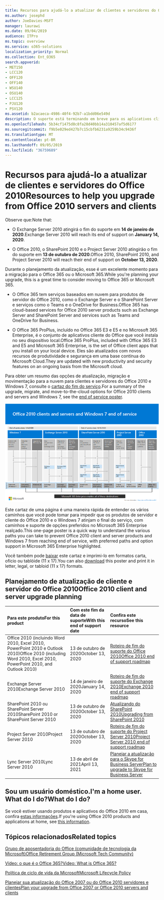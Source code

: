 ```yaml
---
title: Recursos para ajudá-lo a atualizar de clientes e servidores do Office 2010
ms.author: josephd
author: JoeDavies-MSFT
manager: laurawi
ms.date: 09/04/2019
audience: ITPro
ms.topic: overview
ms.service: o365-solutions
localization_priority: Normal
ms.collection: Ent_O365
search.appverid:
- MET150
- LCC120
- OFF120
- OFF140
- WSU140
- OSU140
- LCC125
- PJU120
- PSV120
ms.assetid: b2acaeca-4986-40f4-92b7-a1bdd06e549d
description: O suporte está terminando em breve para os aplicativos cliente e servidores do Office 2010, e os acordos de suporte personalizados não estão disponíveis. Use este artigo para começar a planejar sua atualização agora.
ms.openlocfilehash: 5b34cf1475d8c8fa28d40bb14a310457af5d6177
ms.sourcegitcommit: f9b5e029ed427b7c15cbfb6231a9259b34c9436f
ms.translationtype: MT
ms.contentlocale: pt-BR
ms.lasthandoff: 09/05/2019
ms.locfileid: "36759689"
---
```

# <a name="resources-to-help-you-upgrade-from-office-2010-servers-and-clients"></a><span data-ttu-id="924db-104">Recursos para ajudá-lo a atualizar de clientes e servidores do Office 2010</span><span class="sxs-lookup"><span data-stu-id="924db-104">Resources to help you upgrade from Office 2010 servers and clients</span></span>

<span data-ttu-id="924db-105">Observe que:</span><span class="sxs-lookup"><span data-stu-id="924db-105">Note that:</span></span>

- <span data-ttu-id="924db-106">O Exchange Server 2010 atingirá o fim do suporte em **14 de janeiro de 2020**.</span><span class="sxs-lookup"><span data-stu-id="924db-106">Exchange Server 2010 will reach its end of support on **January 14, 2020**.</span></span> 

- <span data-ttu-id="924db-107">O Office 2010, o SharePoint 2010 e o Project Server 2010 atingirão o fim do suporte em **13 de outubro de 2020**.</span><span class="sxs-lookup"><span data-stu-id="924db-107">Office 2010, SharePoint 2010, and Project Server 2010 will reach their end of support on **October 13, 2020**.</span></span> 

<span data-ttu-id="924db-108">Durante o planejamento da atualização, esse é um excelente momento para a migração para o Office 365 ou o Microsoft 365.</span><span class="sxs-lookup"><span data-stu-id="924db-108">While you're planning your upgrade, this is a great time to consider moving to Office 365 or Microsoft 365.</span></span> 

- <span data-ttu-id="924db-109">O Office 365 tem serviços baseados em nuvem para produtos de servidor do Office 2010, como o Exchange Server e o SharePoint Server e serviços como o Teams e o OneDrive for Business.</span><span class="sxs-lookup"><span data-stu-id="924db-109">Office 365 has cloud-based services for Office 2010 server products such as Exchange Server and SharePoint Server and services such as Teams and OneDrive for Business.</span></span> 

- <span data-ttu-id="924db-110">O Office 365 ProPlus, incluído no Office 365 E3 e E5 e no Microsoft 365 Enterprise, é o conjunto de aplicativos cliente do Office que você instala no seu dispositivo local.</span><span class="sxs-lookup"><span data-stu-id="924db-110">Office 365 ProPlus, included with Office 365 E3 and E5 and Microsoft 365 Enterprise, is the set of Office client apps that you install on your local device.</span></span> <span data-ttu-id="924db-111">Eles são atualizados com novos recursos de produtividade e segurança em uma base contínua do Microsoft Cloud.</span><span class="sxs-lookup"><span data-stu-id="924db-111">They are updated with new productivity and security features on an ongoing basis from the Microsoft cloud.</span></span>

<span data-ttu-id="924db-112">Para obter um resumo das opções de atualização, migração e movimentação para a nuvem para clientes e servidores do Office 2010 e Windows 7, consulte o [cartaz do fim do serviço](./media/upgrade-from-office-2010-servers-and-products/Office2010Windows7EndOfService.pdf).</span><span class="sxs-lookup"><span data-stu-id="924db-112">For a summary of the upgrade, migrate, and move-to-the-cloud options for Office 2010 clients and servers and Windows 7, see the [end of service poster](./media/upgrade-from-office-2010-servers-and-products/Office2010Windows7EndOfService.pdf).</span></span>

![](./media/upgrade-from-office-2010-servers-and-products/office2010-windows7-end-of-service.png)

<span data-ttu-id="924db-113">Este cartaz de uma página é uma maneira rápida de entender os vários caminhos que você pode tomar para impedir que os produtos de servidor e cliente do Office 2010 e o Windows 7 atinjam o final do serviço, com caminhos e suporte de opções preferidos no Microsoft 365 Enterprise realçado.</span><span class="sxs-lookup"><span data-stu-id="924db-113">This one-page poster is a quick way to understand the various paths you can take to prevent Office 2010 client and server products and Windows 7 from reaching end of service, with preferred paths and option support in Microsoft 365 Enterprise highlighted.</span></span>

<span data-ttu-id="924db-114">Você também pode [baixar](https://github.com/MicrosoftDocs/microsoft-365-docs/raw/public/microsoft-365/enterprise/media/migration-microsoft-365-enterprise-workload/Office2010Windows7EndOfService.pdf) este cartaz e imprimi-lo em formatos carta, ofício ou tablóide (11 x 17).</span><span class="sxs-lookup"><span data-stu-id="924db-114">You can also [download](https://github.com/MicrosoftDocs/microsoft-365-docs/raw/public/microsoft-365/enterprise/media/migration-microsoft-365-enterprise-workload/Office2010Windows7EndOfService.pdf) this poster and print it in letter, legal, or tabloid (11 x 17) formats.</span></span>
      
## <a name="office-2010-client-and-server-upgrade-planning"></a><span data-ttu-id="924db-115">Planejamento de atualização de cliente e servidor do Office 2010</span><span class="sxs-lookup"><span data-stu-id="924db-115">Office 2010 client and server upgrade planning</span></span>
  
|<span data-ttu-id="924db-116">**Para este produto**</span><span class="sxs-lookup"><span data-stu-id="924db-116">**For this product**</span></span>|<span data-ttu-id="924db-117">**Com este fim da data de suporte**</span><span class="sxs-lookup"><span data-stu-id="924db-117">**With this end of support date**</span></span>|<span data-ttu-id="924db-118">**Confira este recurso**</span><span class="sxs-lookup"><span data-stu-id="924db-118">**See this resource**</span></span>|
|:-----|:-----|:-----|
|<span data-ttu-id="924db-119">Office 2010 (incluindo Word 2010, Excel 2010, PowerPoint 2010 e Outlook 2010)</span><span class="sxs-lookup"><span data-stu-id="924db-119">Office 2010 (including Word 2010, Excel 2010, PowerPoint 2010, and Outlook 2010)</span></span>  <br/> | <span data-ttu-id="924db-120">13 de outubro de 2020</span><span class="sxs-lookup"><span data-stu-id="924db-120">October 13, 2020</span></span> |[<span data-ttu-id="924db-121">Roteiro de fim do suporte do Office 2010</span><span class="sxs-lookup"><span data-stu-id="924db-121">Office 2010 end of support roadmap</span></span>](https://docs.microsoft.com/DeployOffice/office-2010-end-support-roadmap) <br/> |
|<span data-ttu-id="924db-122">Exchange Server 2010</span><span class="sxs-lookup"><span data-stu-id="924db-122">Exchange Server 2010</span></span>  <br/> | <span data-ttu-id="924db-123">14 de janeiro de 2020</span><span class="sxs-lookup"><span data-stu-id="924db-123">January 14, 2020</span></span>  |[<span data-ttu-id="924db-124">Roteiro de fim do suporte do Exchange 2010</span><span class="sxs-lookup"><span data-stu-id="924db-124">Exchange 2010 end of support roadmap</span></span>](exchange-2010-end-of-support.md) <br/> |
|<span data-ttu-id="924db-125">SharePoint 2010 ou SharePoint Server 2010</span><span class="sxs-lookup"><span data-stu-id="924db-125">SharePoint 2010 or SharePoint Server 2010</span></span>  <br/> | <span data-ttu-id="924db-126">13 de outubro de 2020</span><span class="sxs-lookup"><span data-stu-id="924db-126">October 13, 2020</span></span> |[<span data-ttu-id="924db-127">Atualizando do SharePoint 2010</span><span class="sxs-lookup"><span data-stu-id="924db-127">Upgrading from SharePoint 2010</span></span>](upgrade-from-sharepoint-2010.md) <br/> |
|<span data-ttu-id="924db-128">Project Server 2010</span><span class="sxs-lookup"><span data-stu-id="924db-128">Project Server 2010</span></span> <br/> | <span data-ttu-id="924db-129">13 de outubro de 2020</span><span class="sxs-lookup"><span data-stu-id="924db-129">October 13, 2020</span></span> | [<span data-ttu-id="924db-130">Roteiro de fim do suporte do Project Server 2010</span><span class="sxs-lookup"><span data-stu-id="924db-130">Project Server 2010 end of support roadmap</span></span>](project-server-2010-end-of-support.md) <br/> |
|<span data-ttu-id="924db-131">Lync Server 2010</span><span class="sxs-lookup"><span data-stu-id="924db-131">Lync Server 2010</span></span> <br/> | <span data-ttu-id="924db-132">13 de abril de 2021</span><span class="sxs-lookup"><span data-stu-id="924db-132">April 13, 2021</span></span> | [<span data-ttu-id="924db-133">Planejar a atualização para o Skype for Business Server</span><span class="sxs-lookup"><span data-stu-id="924db-133">Plan to upgrade to Skype for Business Server</span></span>](https://docs.microsoft.com/skypeforbusiness/plan-your-deployment/upgrade) <br/> |
    
## <a name="im-a-home-user-what-do-i-do"></a><span data-ttu-id="924db-134">Sou um usuário doméstico.</span><span class="sxs-lookup"><span data-stu-id="924db-134">I'm a home user.</span></span> <span data-ttu-id="924db-135">What do I do?</span><span class="sxs-lookup"><span data-stu-id="924db-135">What do I do?</span></span>

<span data-ttu-id="924db-136">Se você estiver usando produtos e aplicativos do Office 2010 em casa, confira [estas informações](plan-upgrade-previous-versions-office.md#im-a-home-user-what-do-i-do).</span><span class="sxs-lookup"><span data-stu-id="924db-136">If you're using Office 2010 products and applications at home, see [this information](plan-upgrade-previous-versions-office.md#im-a-home-user-what-do-i-do).</span></span>

## <a name="related-topics"></a><span data-ttu-id="924db-137">Tópicos relacionados</span><span class="sxs-lookup"><span data-stu-id="924db-137">Related topics</span></span>

[<span data-ttu-id="924db-138">Grupo de aposentadoria do Office (comunidade de tecnologia da Microsoft)</span><span class="sxs-lookup"><span data-stu-id="924db-138">Office Retirement Group (Microsoft Tech Community)</span></span>](https://go.microsoft.com/fwlink/?linkid=842065)
  
[<span data-ttu-id="924db-139">Vídeo: o que é o Office 365?</span><span class="sxs-lookup"><span data-stu-id="924db-139">Video: What is Office 365?</span></span>](https://support.office.com/article/847caf12-2589-452c-8aca-1c009797678b.aspx)
  
[<span data-ttu-id="924db-140">Política de ciclo de vida da Microsoft</span><span class="sxs-lookup"><span data-stu-id="924db-140">Microsoft Lifecycle Policy</span></span>](https://go.microsoft.com/fwlink/?linkid=865200)

[<span data-ttu-id="924db-141">Planejar sua atualização do Office 2007 ou do Office 2010 servidores e clientes</span><span class="sxs-lookup"><span data-stu-id="924db-141">Plan your upgrade from Office 2007 or Office 2010 servers and clients</span></span>](plan-upgrade-previous-versions-office.md)

